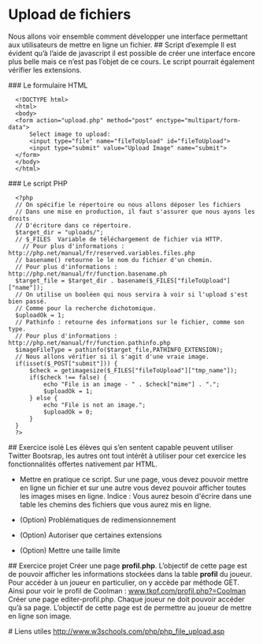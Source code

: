 # Upload de fichiers 
Nous allons voir ensemble comment développer une interface permettant aux utilisateurs de mettre en ligne un fichier.
## Script d’exemple
Il est évident qu’à l’aide de javascript il est possible de créer une interface encore plus belle mais ce n’est pas l’objet de ce cours.
Le script pourrait également vérifier les extensions. 

### Le formulaire HTML

      <!DOCTYPE html>
      <html>
      <body>
      <form action="upload.php" method="post" enctype="multipart/form-data">
          Select image to upload:
          <input type="file" name="fileToUpload" id="fileToUpload">
          <input type="submit" value="Upload Image" name="submit">
      </form>
      </body>
      </html> 

### Le script PHP

      <?php
      // On spécifie le répertoire ou nous allons déposer les fichiers
      // Dans une mise en production, il faut s'assurer que nous ayons les droits 
      // D'écriture dans ce répertoire.
      $target_dir = "uploads/";
      // $_FILES  Variable de téléchargement de fichier via HTTP.
        // Pour plus d'informations : http://php.net/manual/fr/reserved.variables.files.php
      // basename() retourne le le nom du fichier d'un chemin.
      // Pour plus d'informations : http://php.net/manual/fr/function.basename.ph
      $target_file = $target_dir . basename($_FILES["fileToUpload"]["name"]);
      // On utilise un booléen qui nous servira à voir si l'upload s'est bien passé. 
      // Comme pour la recherche dichotomique.
      $uploadOk = 1;
      // Pathinfo : retourne des informations sur le fichier, comme son type.
      // Pour plus d'informations : http://php.net/manual/fr/function.pathinfo.php
      $imageFileType = pathinfo($target_file,PATHINFO_EXTENSION);
      // Nous allons vérifier si il s'agit d'une vraie image.
      if(isset($_POST["submit"])) {
          $check = getimagesize($_FILES["fileToUpload"]["tmp_name"]);
          if($check !== false) {
              echo "File is an image - " . $check["mime"] . ".";
              $uploadOk = 1;
          } else {
              echo "File is not an image.";
              $uploadOk = 0;
          }
      }
      ?> 

## Exercice isolé
Les élèves qui s’en sentent capable peuvent utiliser Twitter Bootsrap, les autres ont tout intérêt à utiliser pour cet exercice les fonctionnalités offertes nativement par HTML.
* Mettre en pratique ce script. Sur une page, vous devez pouvoir mettre en ligne un fichier et sur une autre vous devez pouvoir afficher toutes les images mises en ligne. 
Indice : Vous aurez besoin d'écrire dans une table les chemins des fichiers que vous aurez mis en ligne. 

* (Option) Problématiques de redimensionnement
* (Option) Autoriser que certaines extensions
* (Option) Mettre une taille limite

## Exercice projet
Créer une page **profil.php**.
L’objectif de cette page est de pouvoir afficher les informations stockées dans la table **profil** du joueur. Pour accéder à un joueur en particulier, on y accède par méthode GET. Ainsi pour voir le profil de Coolman : www.tkof.com/profil.php?=Coolman
Créer une page editer-profil.php. Chaque joueur ne doit pouvoir accéder qu’à sa page. L’objectif de cette page est de permettre au joueur de mettre en ligne son image. 

# Liens utiles
http://www.w3schools.com/php/php_file_upload.asp

